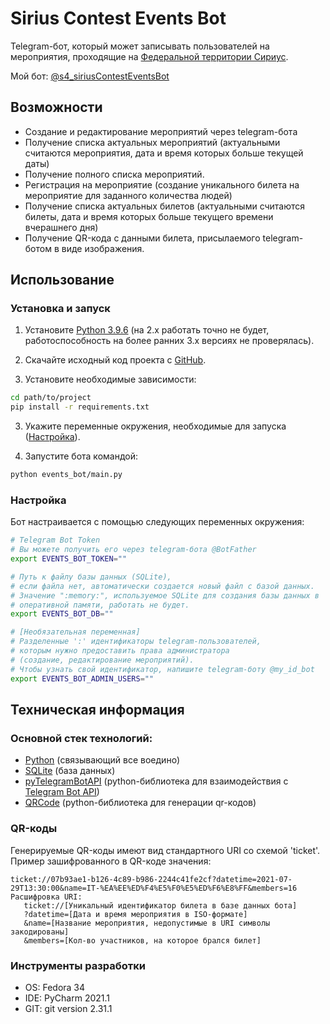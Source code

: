 Sirius Contest Events Bot
=========================

Telegram-бот, который может записывать пользователей на мероприятия,
проходящие на [Федеральной территории Сириус](https://sirius-ft.ru/).

Мой бот: [@s4_siriusContestEventsBot](https://t.me/s4_siriusContestEventsBot)

Возможности
-----------
- Создание и редактирование мероприятий через telegram-бота
- Получение списка актуальных мероприятий 
  (актуальными считаются мероприятия, дата и время которых больше текущей даты)
- Получение полного списка мероприятий.
- Регистрация на мероприятие 
  (создание уникального билета на мероприятие для заданного количества людей)
- Получение списка актуальных билетов 
  (актуальными считаются билеты, 
  дата и время которых больше текущего времени вчерашнего дня)
- Получение QR-кода с данными билета, 
  присылаемого telegram-ботом в виде изображения.
  
Использование
-------------
### Установка и запуск
1. Установите [Python 3.9.6](https://www.python.org/downloads/) 
   (на 2.x работать точно не будет, 
   работоспособность на более ранних 3.x версиях не проверялась).

2. Скачайте исходный код проекта с 
   [GitHub](https://github.com/Shuta4/siriusContestEventsBot).

2. Установите необходимые зависимости:
```bash
cd path/to/project
pip install -r requirements.txt
```

3. Укажите переменные окружения, необходимые для запуска 
   ([Настройка](#настройка)).
   
4. Запустите бота командой:
```bash
python events_bot/main.py
```

### Настройка
Бот настраивается с помощью следующих переменных окружения:

```bash
# Telegram Bot Token
# Вы можете получить его через telegram-бота @BotFather
export EVENTS_BOT_TOKEN=""

# Путь к файлу базы данных (SQLite),
# если файла нет, автоматически создается новый файл с базой данных.
# Значение ":memory:", используемое SQLite для создания базы данных в
# оперативной памяти, работать не будет.
export EVENTS_BOT_DB=""

# [Необязательная переменная]
# Разделенные ':' идентификаторы telegram-пользователей, 
# которым нужно предоставить права администратора 
# (создание, редактирование мероприятий).
# Чтобы узнать свой идентификатор, напишите telegram-боту @my_id_bot
export EVENTS_BOT_ADMIN_USERS=""
```

Техническая информация
----------------------
### Основной стек технологий:
- [Python](https://www.python.org/) (связывающий все воедино)
- [SQLite](https://www.sqlite.org/) (база данных)
- [pyTelegramBotAPI](https://github.com/eternnoir/pyTelegramBotAPI) 
  (python-библиотека для взаимодействия с 
  [Telegram Bot API](https://core.telegram.org/bots/api))
- [QRCode](https://github.com/lincolnloop/python-qrcode) 
  (python-библиотека для генерации qr-кодов)
  
### QR-коды
Генерируемые QR-коды имеют вид стандартного URI со схемой 'ticket'.
Пример зашифрованного в QR-коде значения:
```
ticket://07b93ae1-b126-4c89-b986-2244c41fe2cf?datetime=2021-07-29T13:30:00&name=IT-%EA%EE%ED%F4%E5%F0%E5%ED%F6%E8%FF&members=16
Расшифровка URI:
   ticket://[Уникальный идентификатор билета в базе данных бота]
   ?datetime=[Дата и время мероприятия в ISO-формате]
   &name=[Название мероприятия, недопустимые в URI символы закодированы]
   &members=[Кол-во участников, на которое брался билет]
```

### Инструменты разработки
- OS: Fedora 34
- IDE: PyCharm 2021.1
- GIT: git version 2.31.1
